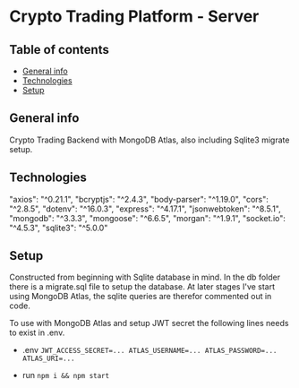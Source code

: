 # Crypto Trading Platform - Server
## Table of contents
* [General info](#general-info)
* [Technologies](#technologies)
* [Setup](#setup)

## General info
Crypto Trading Backend with MongoDB Atlas, also including Sqlite3 migrate setup.
	
## Technologies
"axios": "^0.21.1",
"bcryptjs": "^2.4.3",
"body-parser": "^1.19.0",
"cors": "^2.8.5",
"dotenv": "^16.0.3",
"express": "^4.17.1",
"jsonwebtoken": "^8.5.1",
"mongodb": "^3.3.3",
"mongoose": "^6.6.5",
"morgan": "^1.9.1",
"socket.io": "^4.5.3",
"sqlite3": "^5.0.0"
	
## Setup
Constructed from beginning with Sqlite database in mind. In the db folder there is a migrate.sql file to setup the database. At later stages I've start using MongoDB Atlas, the sqlite queries are therefor commented out in code.

To use with MongoDB Atlas and setup JWT secret the following lines needs to exist in .env.
- .env `JWT_ACCESS_SECRET=...
    ATLAS_USERNAME=...
    ATLAS_PASSWORD=...
    ATLAS_URI=...`

- run ```npm i && npm start```